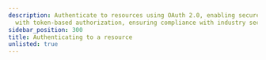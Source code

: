 ```yaml
---
description: Authenticate to resources using OAuth 2.0, enabling secure API access
  with token-based authorization, ensuring compliance with industry security standards.
sidebar_position: 300
title: Authenticating to a resource
unlisted: true
---
```


